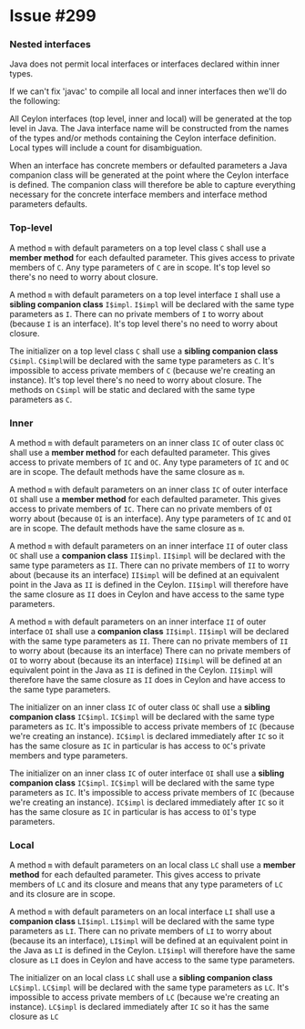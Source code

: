 # Issue #299

### Nested interfaces

Java does not permit local interfaces or interfaces declared within inner types.

If we can't fix 'javac' to compile all local and inner interfaces then we'll 
do the following:

All Ceylon interfaces (top level, inner and local) will be generated at the top 
level in Java. The Java interface name will be constructed from the names of the 
types and/or methods containing the Ceylon interface definition. Local types 
will include a count for disambiguation.

When an interface has concrete members or defaulted parameters a
Java companion class will be generated at the point where the Ceylon interface
is defined. The companion class will therefore be able to capture everything 
necessary for the concrete interface members and interface method 
parameters defaults.

### Top-level

A method `m` with default parameters on a top level class `C` shall use a **member method** for each defaulted parameter. 
This gives access to private members of `C`. 
Any type parameters of `C` are in scope. 
It's top level so there's no need to worry about closure.

A method `m` with default parameters on a top level interface `I` shall use a **sibling companion class** `I$impl`.
`I$impl` will be declared with the same type parameters as `I`. 
There can no private members of `I` to worry about (because `I` is an interface). 
It's top level there's no need to worry about closure.

The initializer on a top level class `C` shall use a **sibling companion class** `C$impl`.
`C$impl`will be declared with the same type parameters as `C`. 
It's impossible to access private members of `C` (because we're creating an instance).
It's top level there's no need to worry about closure. 
The methods on `C$impl` will be static and declared with the same type parameters as `C`.

### Inner

A method `m` with default parameters on an inner class `IC` of outer 
class `OC` shall use a **member method** for each defaulted parameter. 
This gives access to private members of `IC` and `OC`.
Any type parameters of `IC` and `OC` are in scope. 
The default methods have the same closure as `m`.

A method `m` with default parameters on an inner class `IC` of outer 
interface `OI` shall use a **member method** for each defaulted parameter. 
This gives access to private members of `IC`.
There can no private members of `OI` worry about (because `OI` is an interface). 
Any type parameters of `IC` and `OI` are in scope.
The default methods have the same closure as `m`.

A method `m` with default parameters on an inner interface `II` of outer class 
`OC` shall use a **companion class** `II$impl`. 
`II$impl` will be declared with the same type parameters as `II`. 
There can no private members of `II` to worry about (because its an interface)
`II$impl` will be defined at an equivalent point in the Java as 
`II` is defined in the Ceylon.
`II$impl` will therefore have the same closure as `II` does in Ceylon and 
have access to the same type parameters.

A method `m` with default parameters on an inner interface `II` of outer interface 
`OI` shall use a **companion class** `II$impl`.
`II$impl` will be declared with the same type parameters as `II`. 
There can no private members of `II` to worry about (because its an interface)
There can no private members of `OI` to worry about (because its an interface)
`II$impl` will be defined at an equivalent point in the Java as 
`II` is defined in the Ceylon.
`II$impl` will therefore have the same closure as `II` does in Ceylon and 
have access to the same type parameters.

The initializer on an inner class `IC` of outer class `OC` 
shall use a **sibling companion class** `IC$impl`.
`IC$impl` will be declared with the same type parameters as `IC`. 
It's impossible to access private members of `IC` (because we're creating an instance).
`IC$impl` is declared immediately after `IC` so it has the same closure as `IC`
in particular is has access to `OC`'s private members and type parameters.

The initializer on an inner class `IC` of outer interface `OI` 
shall use a **sibling companion class** `IC$impl`.
`IC$impl` will be declared with the same type parameters as `IC`.
It's impossible to access private members of `IC` (because we're creating an instance).
`IC$impl` is declared immediately after `IC` so it has the same closure as `IC`
in particular is has access to `OI`'s type parameters.

### Local

A method `m` with default parameters on an local class `LC` shall use a **member method** for each defaulted parameter. 
This gives access to private members of `LC` and its closure and means that any 
type parameters of `LC` and its closure are in scope. 

A method `m` with default parameters on an local interface `LI` shall 
use a **companion class** `LI$impl`.
`LI$impl` will be declared with the same type parameters as `LI`. 
There can no private members of `LI` to worry about (because its an interface), 
`LI$impl` will be defined at an equivalent point in the Java as 
`LI` is defined in the Ceylon.
`LI$impl` will therefore have the same closure as `LI` does in Ceylon and 
have access to the same type parameters.

The initializer on an local class `LC` shall use a **sibling companion class** `LC$impl`.
`LC$impl` will be declared with the same type parameters as `LC`. 
It's impossible to access private members of `LC` (because we're creating an instance).
`LC$impl` is declared immediately after `IC` so it has the same closure as `LC`


